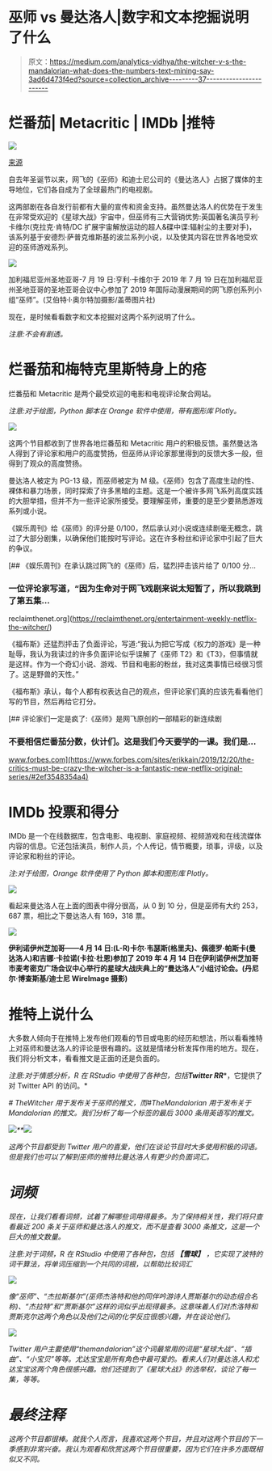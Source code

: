 # 巫师 vs 曼达洛人|数字和文本挖掘说明了什么

> 原文：<https://medium.com/analytics-vidhya/the-witcher-v-s-the-mandalorian-what-does-the-numbers-text-mining-say-3ad6d473f4ed?source=collection_archive---------37----------------------->

# 烂番茄| Metacritic | IMDb |推特

![](img/c05c4c35e9ae5da1bbe489ab99a5e001.png)

[来源](https://decider.com/2019/12/20/the-witcher-vs-the-mandalorian/)

自去年圣诞节以来，网飞的《巫师》和迪士尼公司的《曼达洛人》占据了媒体的主导地位，它们各自成为了全球最热门的电视剧。

这两部剧在各自发行前都有大量的宣传和资金支持。虽然曼达洛人的优势在于发生在非常受欢迎的《星球大战》宇宙中，但巫师有三大营销优势:英国著名演员亨利·卡维尔(克拉克·肯特/DC 扩展宇宙解放运动的超人&碟中谍:辐射尘的主要对手)，该系列基于安德烈·萨普克维斯基的波兰系列小说，以及使其内容在世界各地受欢迎的巫师游戏系列。

![](img/388c4968a737cfd06a433014f6ac7901.png)

加利福尼亚州圣地亚哥-7 月 19 日:亨利·卡维尔于 2019 年 7 月 19 日在加利福尼亚州圣地亚哥的圣地亚哥会议中心参加了 2019 年国际动漫展期间的网飞原创系列小组“巫师”。(艾伯特·l·奥尔特加摄影/盖蒂图片社)

现在，是时候看看数字和文本挖掘对这两个系列说明了什么。

*注意:不会有剧透。*

# 烂番茄和梅特克里斯特身上的疮

烂番茄和 Metacritic 是两个最受欢迎的电影和电视评论聚合网站。

*注意:对于绘图，Python 脚本在 Orange 软件中使用，带有图形库 Plotly。*

![](img/7a3414a68c51f9811002c12012cee1ff.png)

这两个节目都收到了世界各地烂番茄和 Metacritic 用户的积极反馈。虽然曼达洛人得到了评论家和用户的高度赞扬，但巫师从评论家那里得到的反馈大多一般，但得到了观众的高度赞扬。

曼达洛人被定为 PG-13 级，而巫师被定为 M 级。《巫师》包含了高度生动的性、裸体和暴力场景，同时探索了许多黑暗的主题。这是一个被许多网飞系列高度实践的大胆举措，但并不为一些评论家所接受。要理解巫师，重要的是至少要熟悉游戏系列或小说。

《娱乐周刊》给《巫师》的评分是 0/100，然后承认对小说或连续剧毫无概念，跳过了大部分剧集，以确保他们能按时写评论。这在许多粉丝和评论家中引起了巨大的争议。

[](https://reclaimthenet.org/entertainment-weekly-netflix-the-witcher/) [## 《娱乐周刊》在承认跳过网飞的《巫师》后，猛烈抨击该片给了 0/100 分…

### 一位评论家写道，“因为生命对于网飞戏剧来说太短暂了，所以我跳到了第五集…

reclaimthenet.org](https://reclaimthenet.org/entertainment-weekly-netflix-the-witcher/) 

《福布斯》还猛烈抨击了负面评论，写道:“我认为把它写成《权力的游戏》是一种耻辱，我认为我读过的许多负面评论似乎误解了《巫师 T2》和《T3》，但事情就是这样。作为一个奇幻小说、游戏、节目和电影的粉丝，我对这类事情已经很习惯了。这是野兽的天性。”

《福布斯》承认，每个人都有权表达自己的观点，但评论家们真的应该先看看他们写的节目，然后再给它打分。

[](https://www.forbes.com/sites/erikkain/2019/12/20/the-critics-must-be-crazy-the-witcher-is-a-fantastic-new-netflix-original-series/#2ef3548354a4) [## 评论家们一定是疯了:《巫师》是网飞原创的一部精彩的新连续剧

### 不要相信烂番茄分数，伙计们。这是我们今天要学的一课。我们是…

www.forbes.com](https://www.forbes.com/sites/erikkain/2019/12/20/the-critics-must-be-crazy-the-witcher-is-a-fantastic-new-netflix-original-series/#2ef3548354a4) 

# IMDb 投票和得分

IMDb 是一个在线数据库，包含电影、电视剧、家庭视频、视频游戏和在线流媒体内容的信息。它还包括演员，制作人员，个人传记，情节概要，琐事，评级，以及评论家和粉丝的评论。

*注:对于绘图，Orange 软件使用了 Python 脚本和图形库 Plotly。*

![](img/4a571ea86709cb0743027fd4a64ae61e.png)

看起来曼达洛人在上面的图表中得分很高，从 0 到 10 分，但是巫师有大约 253，687 票，相比之下曼达洛人有 169，318 票。

![](img/11e707f086bba97b561dc05f3b484ba5.png)

**伊利诺伊州芝加哥——4 月 14 日:(L-R)卡尔·韦瑟斯(格里夫)、佩德罗·帕斯卡(曼达洛人)和吉娜·卡拉诺(卡拉·杜恩)参加了 2019 年 4 月 14 日在伊利诺伊州芝加哥市麦考密克广场会议中心举行的星球大战庆典上的“曼达洛人”小组讨论会。(丹尼尔·博查斯基/迪士尼 WireImage 摄影)**

# 推特上说什么

大多数人倾向于在推特上发布他们观看的节目或电影的经历和想法，所以看看推特上对巫师和曼达洛人的评论是很有趣的。这就是情绪分析发挥作用的地方。现在，我们将分析文本，看看推文是正面的还是负面的。

*注意:对于情感分析，R 在 RStudio 中使用了各种包，包括****Twitter RR****，它提供了对 Twitter API 的访问。*

*# TheWitcher 用于发布关于巫师的推文，而#TheMandalorian 用于发布关于 Mandalorian 的推文。我们分析了每一个标签的最后 3000 条用英语写的推文。*

*![](img/a1293ef2215226ec8fab328a993ea2d1.png)**![](img/b39415ad21db6d94cdc71d53b53f43ea.png)*

*这两个节目都受到 Twitter 用户的喜爱，他们在谈论节目时大多使用积极的词语。但是我们也可以了解到巫师的推特比曼达洛人有更少的负面词汇。*

# *词频*

*现在，让我们看看词频，试着了解哪些词用得最多。为了保持相关性，我们将只查看最近 200 条关于巫师和曼达洛人的推文，而不是查看 3000 条推文，这是一个巨大的推文数量。*

**注意:对于词频，R 在 RStudio 中使用了各种包，包括* ***【雪球】*** ，它实现了波特的词干算法，将单词压缩到一个共同的词根，以帮助比较词汇*

*![](img/b4b32d86ffa20d181fa9e22ab4ee853c.png)*

*像“巫师”、“杰拉斯基尔”(巫师杰洛特和他的同伴吟游诗人贾斯基尔的动态组合名称)、“杰拉特”和“贾斯基尔”这样的词似乎出现得最多。这意味着人们对杰洛特和贾斯克尔这两个角色以及他们之间的化学反应很感兴趣，并在谈论他们。*

*![](img/0a5c00d685697eb39d0e9603f4bade54.png)*

*Twitter 用户主要使用“themandalorian”这个词最常用的词是“星球大战”、“插曲”、“小宝贝”等等。尤达宝宝是所有角色中最可爱的。看来人们对曼达洛人和尤达宝宝这两个角色很感兴趣。他们还提到了《星球大战》的选举权，谈论了每一集，等等。*

# *最终注释*

*这两个节目都很棒。就我个人而言，我喜欢这两个节目，并且对这两个节目的下一季感到非常兴奋。我认为观看和欣赏这两个节目很重要，因为它们在许多方面既相似又不同。*